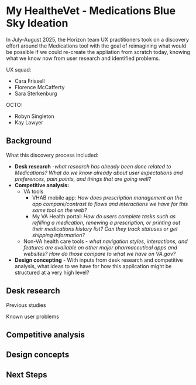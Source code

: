 # My HealtheVet - Medications Blue Sky Ideation
In July-August 2025, the Horizon team UX practitioners took on a discovery effort around the Medications tool with the goal of reimagining what would be possible if we could re-create the appliation from scratch today, knowing what we know now from user research and identified problems. 

UX squad: 
* Cara Frissell
* Florence McCafferty
* Sara Sterkenburg

OCTO:
* Robyn Singleton
* Kay Lawyer

## Background
What this discovery process included: 
* **Desk research** -_what research has already been done related to Medications? What do we know already about user expectations and preferences, pain points, and things that are going well?_
* **Competitive analysis:**
  * VA tools
    * VHAB mobile app: _How does prescription management on the app compare/contrast to flows and interactions we have for this same tool on the web?_
    * My VA Health portal: _How do users complete tasks such as refilling a medication, renewing a prescription, or printing out their medications history list? Can they track statuses or get shipping information?_
  * Non-VA health care tools - _what navigation styles, interactions, and features are available on other major pharmaceutical apps and websites? How do those compare to what we have on VA.gov?_
* **Design concepting** - With inputs from desk research and competitive analysis, what ideas to we have for how this application might be structured at a very high level?

## Desk research 

Previous studies

Known user problems


## Competitive analysis



## Design concepts



## Next Steps
